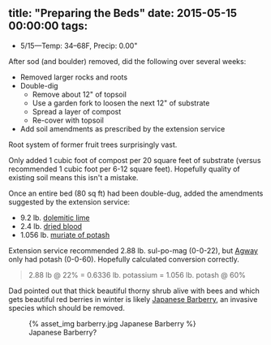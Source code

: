 title: "Preparing the Beds"
date: 2015-05-15 00:00:00
tags:
---

- 5/15&mdash;Temp: 34&ndash;68F, Precip: 0.00"

After sod (and boulder) removed, did the following over several weeks:

- Removed larger rocks and roots
- Double-dig
  - Remove about 12" of topsoil
  - Use a garden fork to loosen the next 12" of substrate
  - Spread a layer of compost
  - Re-cover with topsoil
- Add soil amendments as prescribed by the extension service

Root system of former fruit trees surprisingly vast.

Only added 1 cubic foot of compost per 20 square feet of substrate (versus
recommended 1 cubic foot per 6-12 square feet). Hopefully quality of existing
soil means this isn't a mistake.

Once an entire bed (80 sq ft) had been double-dug, added the amendments
suggested by the extension service:

- 9.2 lb. [dolemitic lime](https://en.wikipedia.org/wiki/Dolomite)
- 2.4 lb. [dried blood](http://www.espoma.com/product/blood-meal/)
- 1.056 lb. [muriate of potash](http://www.fertilome.com/product.aspx?pid=2121bc21-6dc1-4b0f-830b-3bc809c97948)

Extension service recommended 2.88 lb. sul-po-mag (0-0-22), but
[Agway](achilleagway.com) only had potash (0-0-60). Hopefully calculated
conversion correctly.

> 2.88 lb @ 22% = 0.6336 lb. potassium = 1.056 lb. potash @ 60%

Dad pointed out that thick beautiful thorny shrub alive with bees and which gets
beautiful red berries in winter is likely
[Japanese Barberry](https://en.wikipedia.org/wiki/Berberis_thunbergii), an
invasive species which should be removed.

<figure>
  {% asset_img barberry.jpg Japanese Barberry %}
  <figcaption>Japanese Barberry?</figcaption>
</figure>
